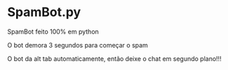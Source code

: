 # SpamBot.py
SpamBot feito 100% em python

O bot demora 3 segundos para começar o spam

O bot da alt tab automaticamente, então deixe o chat em segundo plano!!!

